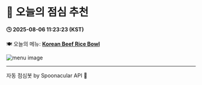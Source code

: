 # 🥗 오늘의 점심 추천

**🕒 2025-08-06 11:23:23 (KST)**

🍽️ 오늘의 메뉴: **[Korean Beef Rice Bowl](https://www.foodista.com/recipe/7LRXNC6T/korean-beef-rice-bowl)**

![menu image](https://img.spoonacular.com/recipes/649030-556x370.jpg)

---
자동 점심봇 by Spoonacular API 🍱